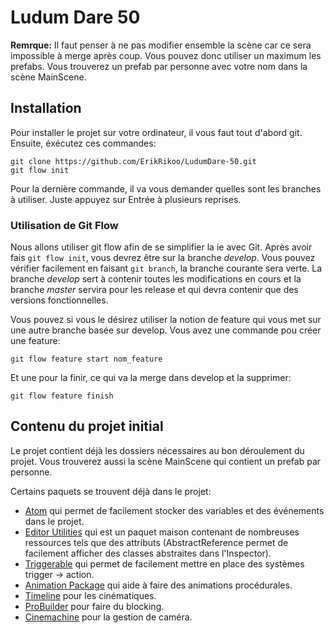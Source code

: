 # Ludum Dare 50

**Remrque:** Il faut penser à ne pas modifier ensemble la scène car ce sera impossible à merge après coup. Vous pouvez donc utiliser un maximum les prefabs. Vous trouverez un prefab par personne avec votre nom dans la scène MainScene.

## Installation
Pour installer le projet sur votre ordinateur, il vous faut tout d'abord git. Ensuite, éxécutez ces commandes:
```
git clone https://github.com/ErikRikoo/LudumDare-50.git
git flow init
```
Pour la dernière commande, il va vous demander quelles sont les branches à utiliser. Juste appuyez sur Entrée à plusieurs reprises.

### Utilisation de Git Flow
Nous allons utiliser git flow afin de se simplifier la ie avec Git. Après avoir fais `git flow init`, vous devrez être sur la branche *develop*. Vous pouvez vérifier facilement en faisant `git branch`, la branche courante sera verte. La branche *develop* sert à contenir toutes les modifications en cours et la branche *master* servira pour les release et qui devra contenir que des versions fonctionnelles.

Vous pouvez si vous le désirez utiliser la notion de feature qui vous met sur une autre branche basée sur develop. Vous avez une commande pou créer une feature:
```
git flow feature start nom_feature
```

Et une pour la finir, ce qui va la merge dans develop et la supprimer:
```
git flow feature finish
```

## Contenu du projet initial
Le projet contient déjà les dossiers nécessaires au bon déroulement du projet. Vous trouverez aussi la scène MainScene qui contient un prefab par personne.

Certains paquets se trouvent déjà dans le projet:
- [Atom](https://github.com/unity-atoms/unity-atoms) qui permet de facilement stocker des variables et des événements dans le projet.
- [Editor Utilities](https://github.com/ErikRikoo/com.rikoo.editor-utilities) qui est un paquet maison contenant de nombreuses ressources tels que des attributs (AbstractReference permet de facilement afficher des classes abstraites dans l'Inspector).
- [Triggerable](https://github.com/ErikRikoo/com.rikoo.triggerable) qui permet de facilement mettre en place des systèmes trigger -> action.
- [Animation Package](https://docs.unity3d.com/Packages/com.unity.animation.rigging@0.2/manual/index.html) qui aide à faire des animations procédurales.
- [Timeline](https://docs.unity3d.com/Packages/com.unity.timeline@1.2/manual/index.html) pour les cinématiques.
- [ProBuilder](https://docs.unity3d.com/Packages/com.unity.probuilder@4.0/manual/index.html) pour faire du blocking.
- [Cinemachine](https://docs.unity3d.com/Packages/com.unity.cinemachine@2.8/manual/index.html) pour la gestion de caméra.